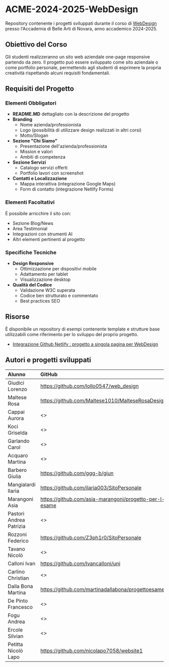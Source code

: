 # ACME-2024-2025-WebDesign

Repository contenente i progetti sviluppati durante il corso di [WebDesign](https://github.com/matteobaccan/CorsoWebDesign) presso l'Accademia di Belle Arti di Novara, anno accademico 2024-2025.

## Obiettivo del Corso

Gli studenti realizzeranno un sito web aziendale one-page responsive partendo da zero. Il progetto può essere sviluppato come sito aziendale o come portfolio personale, permettendo agli studenti di esprimere la propria creatività rispettando alcuni requisiti fondamentali.

## Requisiti del Progetto

### Elementi Obbligatori

- **README.MD** dettagliato con la descrizione del progetto
- **Branding**
  - Nome azienda/professionista
  - Logo (possibilità di utilizzare design realizzati in altri corsi)
  - Motto/Slogan
- **Sezione "Chi Siamo"**
  - Presentazione dell'azienda/professionista
  - Mission e valori
  - Ambiti di competenza
- **Sezione Servizi**
  - Catalogo servizi offerti
  - Portfolio lavori con screenshot
- **Contatti e Localizzazione**
  - Mappa interattiva (integrazione Google Maps)
  - Form di contatto (integrazione Netlify Forms)

### Elementi Facoltativi

È possibile arricchire il sito con:
- Sezione Blog/News
- Area Testimonial
- Integrazioni con strumenti AI
- Altri elementi pertinenti al progetto

### Specifiche Tecniche

- **Design Responsive**
  - Ottimizzazione per dispositivi mobile
  - Adattamento per tablet
  - Visualizzazione desktop
- **Qualità del Codice**
  - Validazione W3C superata
  - Codice ben strutturato e commentato
  - Best practices SEO

## Risorse

È disponibile un repository di esempi contenente template e strutture base utilizzabili come riferimento per lo sviluppo del proprio progetto.

- [Integrazione Github Netlify : progetto a singola pagina per WebDesign](https://github.com/matteobaccan/github-netlify-boilerplate)

## Autori e progetti sviluppati

| Alunno | GitHub | Netlify | Presenze | Progetto |
|:------|:------------|:-|:-|:-|
| Giudici	Lorenzo | <https://github.com/lollo0547/web_design> | <https://moonlit-syrniki-9c90d0.netlify.app/> | N | N |
| Maltese	Rosa | <https://github.com/Maltese1010/MalteseRosaDesign> | <https://malteserosadesign.netlify.app> | N | N |
| Cappai	Aurora | <> | <> | N | N |
| Koci	Griselda | <> | <> | N | N |
| Garlando	Carol | <> | <> | N | N |
| Acquaro	Martina | <> | <> | N | N |
| Barbero	Giulia | <https://github.com/ggg-b/giun> | <> | N | N |
| Mangialardi	Ilaria | <https://github.com/ilaria003/SitoPersonale> | <> | N | N |
| Marangoni	Asia | <https://github.com/asia-marangoni/progetto-per-l-esame> | <> | N | N |
| Pastori	Andrea Patrizia | <> | <> | N | N |
| Rozzoni	Federico | <https://github.com/Z3ph1r0/SitoPersonale> | <https://federico-rozzoni-graphic.netlify.app/> | N | N |
| Tavano	Nicolò | <> | <> | N | N |
| Calloni	Ivan | <https://github.com/Ivancalloni/uni> | <https://ivancalloni.netlify.app> | N | N |
| Carlino	Christian | <> | <https://arethstudio.netlify.app> | N | N |
| Dalla Bona	Martina | <https://github.com/martinadallabona/progettoesame> | <https://progettoesamedallabona.netlify.app> | N | N |
| De Pinto	Francesco | <> | <https://fradepi.netlify.app> | N | N |
| Fogu	Andrea | <> | <> | N | N |
| Ercole	Silvian | <> | <> | N | N |
| Petitta Nicolò	Lapo | <https://github.com/nicolapo7058/website1> | <> | N | N |




